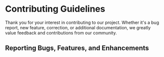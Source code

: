 # Contributing Guidelines

Thank you for your interest in contributing to our project. Whether it's a bug report, new feature, correction, or additional
documentation, we greatly value feedback and contributions from our community.










## Reporting Bugs, Features, and Enhancements

